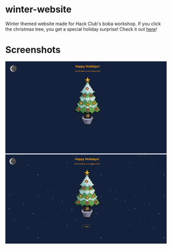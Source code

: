 # winter-website

Winter themed website made for Hack Club's boba workshop. If you click the christmas tree, you get a special holiday surprise!
Check it out [here](https://thecashmoney.github.io/winter-website/index.html)!

# Screenshots
![Screenshot 1](https://github.com/thecashmoney/winter-website/blob/main/images/screenshot1.png?raw=true)
![Screenshot 2](https://github.com/thecashmoney/winter-website/blob/main/images/screenshot2.png?raw=true)
